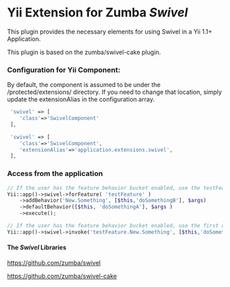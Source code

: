# Yii Extension for Zumba ***Swivel***

This plugin provides the necessary elements for using Swivel in a Yii 1.1+ Application.

This plugin is based on the zumba/swivel-cake plugin.

### Configuration for Yii Component:

By default, the component is assumed to be under the /protected/extensions/ directory. If you need to change that 
location, simply update the extensionAlias in the configuration array. 

```php
 'swivel' => [ 
 	'class'=>'SwivelComponent' 
 ],
```
```php
 'swivel' => [ 
	'class'=>'SwivelComponent',
 	'extensionAlias'=>'application.extensions.swivel',
 ],
```

### Access from the application
```php
// If the user has the feature behavior bucket enabled, use the testFeature.New.Something behavior, else use the default
Yii::app()->swivel->forFeature( 'testFeature' )
	->addBehavior('New.Something', [$this,'doSomethingB'], $args)
	->defaultBehavior([$this, 'doSomethingA'], $args )
	->execute();

// If the user has the feature behavior bucket enabled, use the first callable, else use the second callable (default)
Yii::app()->swivel->invoke('testFeature.New.Something', [$this,'doSomethingB'],[$this, 'doSomethingA']);
```

#### The ***Swivel*** Libraries 

https://github.com/zumba/swivel 

https://github.com/zumba/swivel-cake
